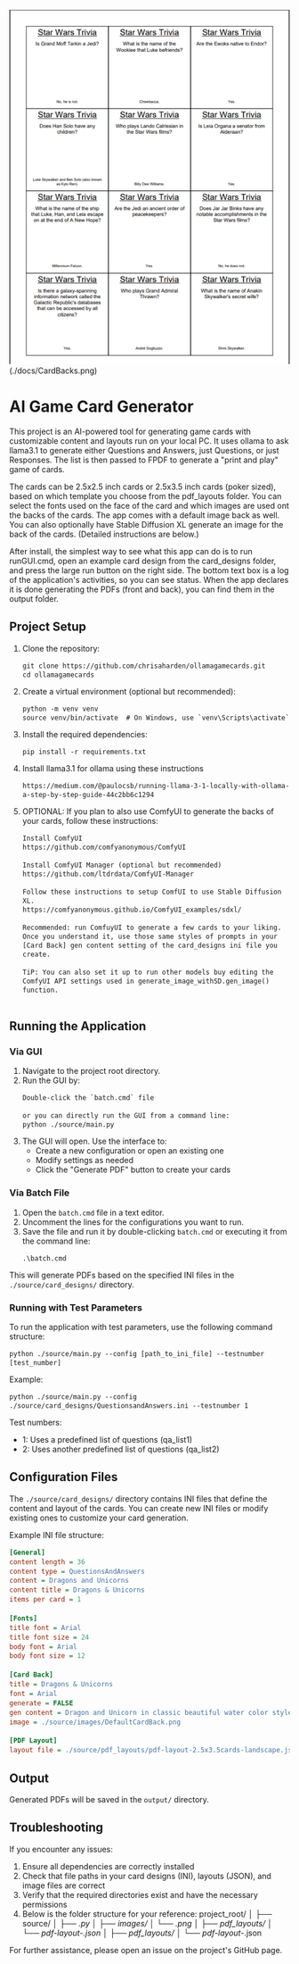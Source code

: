 ![AI Game Card Generator](./docs/CardFaces.png)(./docs/CardBacks.png)

# AI Game Card Generator

This project is an AI-powered tool for generating game cards with customizable content and layouts run on your local PC.
It uses ollama to ask llama3.1 to generate either Questions and Answers, just Questions, or just Responses. The list is then passed to FPDF to generate a "print and play" game of cards.  

The cards can be 2.5x2.5 inch cards or 2.5x3.5 inch cards (poker sized), based on which template you choose from the pdf_layouts folder.  You can select the fonts used on the face of the card and which images are used ont the backs of the cards.  The app comes with a default image back as well.  You can also optionally have Stable Diffusion XL generate an image for the back of the cards.  (Detailed instructions are below.)

After install, the simplest way to see what this app can do is to run runGUI.cmd,  open an example card design from the card_designs folder, and press the large run button on the right side.  The bottom text box is a log of the application's activities, so you can see status.  When the app declares it is done generating the PDFs (front and back), you can find them in the output folder.


## Project Setup

1. Clone the repository:
   ```
   git clone https://github.com/chrisaharden/ollamagamecards.git
   cd ollamagamecards
   ```

2. Create a virtual environment (optional but recommended):
   ```
   python -m venv venv
   source venv/bin/activate  # On Windows, use `venv\Scripts\activate`
   ```

3. Install the required dependencies:
   ```
   pip install -r requirements.txt
   ```

4. Install llama3.1 for ollama using these instructions
   ```
   https://medium.com/@paulocsb/running-llama-3-1-locally-with-ollama-a-step-by-step-guide-44c2bb6c1294
   ```

4. OPTIONAL: If you plan to also use ComfyUI to generate the backs of your cards, follow these instructions:
   ```
   Install ComfyUI
   https://github.com/comfyanonymous/ComfyUI

   Install ComfyUI Manager (optional but recommended)
   https://github.com/ltdrdata/ComfyUI-Manager

   Follow these instructions to setup ComfUI to use Stable Diffusion XL.  
   https://comfyanonymous.github.io/ComfyUI_examples/sdxl/
   
   Recommended: run ComfuyUI to generate a few cards to your liking.  Once you understand it, use those same styles of prompts in your [Card Back] gen content setting of the card_designs ini file you create.

   TiP: You can also set it up to run other models buy editing the ComfyUI API settings used in generate_image_withSD.gen_image() function.


   ```

## Running the Application

### Via GUI

1. Navigate to the project root directory.
2. Run the GUI by:
   ```
   Double-click the `batch.cmd` file  
   
   or you can directly run the GUI from a command line:
   python ./source/main.py
   ```
3. The GUI will open. Use the interface to:
   - Create a new configuration or open an existing one
   - Modify settings as needed
   - Click the "Generate PDF" button to create your cards

### Via Batch File

1. Open the `batch.cmd` file in a text editor.
2. Uncomment the lines for the configurations you want to run.
3. Save the file and run it by double-clicking `batch.cmd` or executing it from the command line:
   ```
   .\batch.cmd
   ```

This will generate PDFs based on the specified INI files in the `./source/card_designs/` directory.

### Running with Test Parameters

To run the application with test parameters, use the following command structure:

```
python ./source/main.py --config [path_to_ini_file] --testnumber [test_number]
```

Example:
```
python ./source/main.py --config ./source/card_designs/QuestionsandAnswers.ini --testnumber 1
```

Test numbers:
- 1: Uses a predefined list of questions (qa_list1)
- 2: Uses another predefined list of questions (qa_list2)

## Configuration Files

The `./source/card_designs/` directory contains INI files that define the content and layout of the cards. You can create new INI files or modify existing ones to customize your card generation.

Example INI file structure:
```ini
[General]
content length = 36
content type = QuestionsAndAnswers
content = Dragons and Unicorns
content title = Dragons & Unicorns
items per card = 1

[Fonts]
title font = Arial
title font size = 24
body font = Arial
body font size = 12

[Card Back]
title = Dragons & Unicorns
font = Arial
generate = FALSE
gen content = Dragon and Unicorn in classic beautiful water color style
image = ./source/images/DefaultCardBack.png

[PDF Layout]
layout file = ./source/pdf_layouts/pdf-layout-2.5x3.5cards-landscape.json
```

## Output

Generated PDFs will be saved in the `output/` directory.

## Troubleshooting

If you encounter any issues:
1. Ensure all dependencies are correctly installed
2. Check that file paths in your card designs (INI), layouts (JSON), and image files are correct
3. Verify that the required directories exist and have the necessary permissions
4. Below is the folder structure for your reference: 
   project_root/
   │
   ├── source/
   │   ├── *.py
   │
   ├── images/
   │   └── *.png
   │
   ├── pdf_layouts/
   │   └── pdf-layout-*.json
   │
   ├── pdf_layouts/
   │   └── pdf-layout-*.json

For further assistance, please open an issue on the project's GitHub page.
